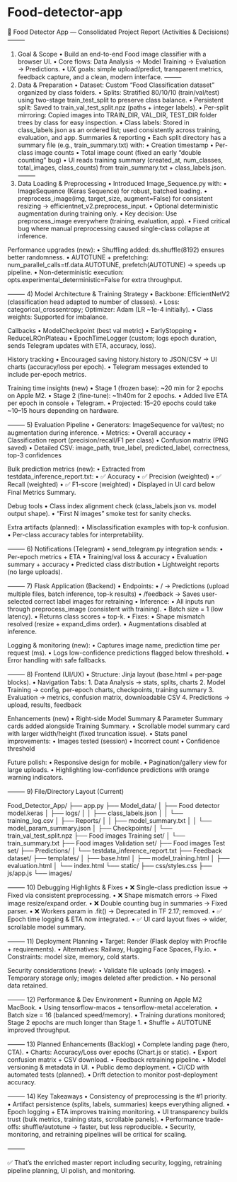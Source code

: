 # Food-detector-app
🍲 Food Detector App — Consolidated Project Report (Activities & Decisions)
⸻
1) Goal & Scope
	•	Build an end-to-end Food image classifier with a browser UI.
	•	Core flows: Data Analysis → Model Training → Evaluation → Predictions.
	•	UX goals: simple upload/predict, transparent metrics, feedback capture, and a clean, modern interface.
⸻
2) Data & Preparation
	•	Dataset: Custom “Food Classification dataset” organized by class folders.
	•	Splits: Stratified 80/10/10 (train/val/test) using two-stage train_test_split to preserve class balance.
	•	Persistent split: Saved to train_val_test_split.npz (paths + integer labels).
	•	Per-split mirroring: Copied images into TRAIN_DIR, VAL_DIR, TEST_DIR folder trees by class for easy inspection.
	•	Class labels: Stored in class_labels.json as an ordered list; used consistently across training, evaluation, and app.
Summaries & reporting
	•	Each split directory has a summary file (e.g., train_summary.txt) with:
	•	Creation timestamp
	•	Per-class image counts
	•	Total image count (fixed an early “double counting” bug)
	•	UI reads training summary (created_at, num_classes, total_images, class_counts) from train_summary.txt + class_labels.json.
⸻
3) Data Loading & Preprocessing
	•	Introduced Image_Sequence.py with:
	•	ImageSequence (Keras Sequence) for robust, batched loading.
	•	preprocess_image(img, target_size, augment=False) for consistent resizing → efficientnet_v2.preprocess_input.
	•	Optional deterministic augmentation during training only.
	•	Key decision: Use preprocess_image everywhere (training, evaluation, app).
	•	Fixed critical bug where manual preprocessing caused single-class collapse at inference.

Performance upgrades (new):
	•	Shuffling added: ds.shuffle(8192) ensures better randomness.
	•	AUTOTUNE + prefetching: num_parallel_calls=tf.data.AUTOTUNE, prefetch(AUTOTUNE) → speeds up pipeline.
	•	Non-deterministic execution: opts.experimental_deterministic=False for extra throughput.

⸻
4) Model Architecture & Training Strategy
	•	Backbone: EfficientNetV2 (classification head adapted to number of classes).
	•	Loss: categorical_crossentropy; Optimizer: Adam (LR ~1e-4 initially).
	•	Class weights: Supported for imbalance.

Callbacks
	•	ModelCheckpoint (best val metric)
	•	EarlyStopping
	•	ReduceLROnPlateau
	•	EpochTimeLogger (custom; logs epoch duration, sends Telegram updates with ETA, accuracy, loss).

History tracking
	•	Encouraged saving history.history to JSON/CSV → UI charts (accuracy/loss per epoch).
	•	Telegram messages extended to include per-epoch metrics.

Training time insights (new)
	•	Stage 1 (frozen base): ~20 min for 2 epochs on Apple M2.
	•	Stage 2 (fine-tune): ~1h40m for 2 epochs.
	•	Added live ETA per epoch in console + Telegram.
	•	Projected: 15–20 epochs could take ~10–15 hours depending on hardware.

⸻
5) Evaluation Pipeline
	•	Generators: ImageSequence for val/test; no augmentation during inference.
	•	Metrics:
	•	Overall accuracy
	•	Classification report (precision/recall/F1 per class)
	•	Confusion matrix (PNG saved)
	•	Detailed CSV: image_path, true_label, predicted_label, correctness, top-3 confidences

Bulk prediction metrics (new):
	•	Extracted from testdata_inference_report.txt:
	•	✅ Accuracy
	•	✅ Precision (weighted)
	•	✅ Recall (weighted)
	•	✅ F1-score (weighted)
	•	Displayed in UI card below Final Metrics Summary.

Debug tools
	•	Class index alignment check (class_labels.json vs. model output shape).
	•	“First N images” smoke test for sanity checks.

Extra artifacts (planned):
	•	Misclassification examples with top-k confusion.
	•	Per-class accuracy tables for interpretability.

⸻
6) Notifications (Telegram)
	•	send_telegram.py integration sends:
	•	Per-epoch metrics + ETA
	•	Training/val loss & accuracy
	•	Evaluation summary + accuracy
	•	Predicted class distribution
	•	Lightweight reports (no large uploads).

⸻
7) Flask Application (Backend)
	•	Endpoints:
	•	/ → Predictions (upload multiple files, batch inference, top-k results)
	•	/feedback → Saves user-selected correct label images for retraining
	•	Inference:
	•	All inputs run through preprocess_image (consistent with training).
	•	Batch size = 1 (low latency).
	•	Returns class scores + top-k.
	•	Fixes:
	•	Shape mismatch resolved (resize + expand_dims order).
	•	Augmentations disabled at inference.

Logging & monitoring (new):
	•	Captures image name, prediction time per request (ms).
	•	Logs low-confidence predictions flagged below threshold.
	•	Error handling with safe fallbacks.

⸻
8) Frontend (UI/UX)
	•	Structure: Jinja layout (base.html + per-page blocks).
	•	Navigation Tabs:
	1.	Data Analysis → stats, splits, charts
	2.	Model Training → config, per-epoch charts, checkpoints, training summary
	3.	Evaluation → metrics, confusion matrix, downloadable CSV
	4.	Predictions → upload, results, feedback

Enhancements (new)
	•	Right-side Model Summary & Parameter Summary cards added alongside Training Summary.
	•	Scrollable model summary card with larger width/height (fixed truncation issue).
	•	Stats panel improvements:
	•	Images tested (session)
	•	Incorrect count
	•	Confidence threshold

Future polish:
	•	Responsive design for mobile.
	•	Pagination/gallery view for large uploads.
	•	Highlighting low-confidence predictions with orange warning indicators.

⸻
9) File/Directory Layout (Current)

Food_Detector_App/
├── app.py
├── Model_data/
│   ├── Food detector model.keras
│   ├── logs/
│   │   ├── class_labels.json
│   │   └── training_log.csv
│   ├── Reports/
│   │   ├── model_summary.txt
│   │   └── model_param_summary.json
│   ├── Checkpoints/
│   └── train_val_test_split.npz
├── Food images Training set/
│   └── train_summary.txt
├── Food images Validation set/
├── Food images Test set/
├── Predictions/
│   └── testdata_inference_report.txt
├── Feedback dataset/
├── templates/
│   ├── base.html
│   ├── model_training.html
│   ├── evaluation.html
│   └── index.html
└── static/
    ├── css/styles.css
    ├── js/app.js
    └── images/

⸻
10) Debugging Highlights & Fixes
	•	❌ Single-class prediction issue → Fixed via consistent preprocessing.
	•	❌ Shape mismatch errors → Fixed image resize/expand order.
	•	❌ Double counting bug in summaries → Fixed parser.
	•	❌ Workers param in .fit() → Deprecated in TF 2.17; removed.
	•	✅ Epoch time logging & ETA now integrated.
	•	✅ UI card layout fixes → wider, scrollable model summary.

⸻
11) Deployment Planning
	•	Target: Render (Flask deploy with Procfile + requirements).
	•	Alternatives: Railway, Hugging Face Spaces, Fly.io.
	•	Constraints: model size, memory, cold starts.

Security considerations (new):
	•	Validate file uploads (only images).
	•	Temporary storage only; images deleted after prediction.
	•	No personal data retained.

⸻
12) Performance & Dev Environment
	•	Running on Apple M2 MacBook.
	•	Using tensorflow-macos + tensorflow-metal acceleration.
	•	Batch size = 16 (balanced speed/memory).
	•	Training durations monitored; Stage 2 epochs are much longer than Stage 1.
	•	Shuffle + AUTOTUNE improved throughput.

⸻
13) Planned Enhancements (Backlog)
	•	Complete landing page (hero, CTA).
	•	Charts: Accuracy/Loss over epochs (Chart.js or static).
	•	Export confusion matrix + CSV download.
	•	Feedback retraining pipeline.
	•	Model versioning & metadata in UI.
	•	Public demo deployment.
	•	CI/CD with automated tests (planned).
	•	Drift detection to monitor post-deployment accuracy.

⸻
14) Key Takeaways
	•	Consistency of preprocessing is the #1 priority.
	•	Artifact persistence (splits, labels, summaries) keeps everything aligned.
	•	Epoch logging + ETA improves training monitoring.
	•	UI transparency builds trust (bulk metrics, training stats, scrollable panels).
	•	Performance trade-offs: shuffle/autotune → faster, but less reproducible.
	•	Security, monitoring, and retraining pipelines will be critical for scaling.

⸻

✅ That’s the enriched master report including security, logging, retraining pipeline planning, UI polish, and monitoring.
